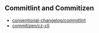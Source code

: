 ## Commitlint and Commitizen

- [conventional-changelog/commitlint](https://github.com/conventional-changelog/commitlint)
- [commitizen/cz-cli](https://github.com/commitizen/cz-cli)